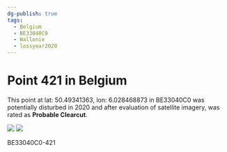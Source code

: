 ```yaml
---
dg-publish: true
tags:
  - Belgium
  - BE33040C0
  - Wallonie
  - lossyear2020
---
```


# Point 421 in Belgium

This point at lat: 50.49341363, lon: 6.028468873 in BE33040C0 was potentially disturbed in 2020 and after evaluation of satellite imagery, was rated as **Probable Clearcut**.

<div class='juxtapose' data-showcredits='false'>
<img src='https://baserow-backend-production20240528124524339000000001.s3.amazonaws.com/user_files/IVN09o943dRTZMqVkkP4SVWYLHlhpSr0_f2850ed2563a3236521a6ccf7d11e7065c078296d58c7e981a07c71d1b1c7380.png' data-label='September 2015' />
<img src='https://baserow-backend-production20240528124524339000000001.s3.amazonaws.com/user_files/JCACgK7gbRhENc9pUCulGvT50WYRbNhN_60fa79a4a1d8c739b13a26c06602763b9cd409ff135c66625db7c34b0146efa5.png' data-label='March 2020' />
</div>

BE33040C0-421